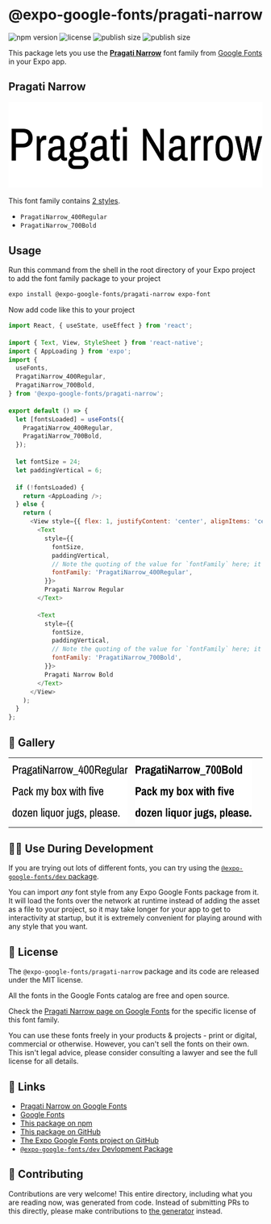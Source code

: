 # @expo-google-fonts/pragati-narrow

![npm version](https://flat.badgen.net/npm/v/@expo-google-fonts/pragati-narrow)
![license](https://flat.badgen.net/github/license/expo/google-fonts)
![publish size](https://flat.badgen.net/packagephobia/install/@expo-google-fonts/pragati-narrow)
![publish size](https://flat.badgen.net/packagephobia/publish/@expo-google-fonts/pragati-narrow)

This package lets you use the [**Pragati Narrow**](https://fonts.google.com/specimen/Pragati+Narrow) font family from [Google Fonts](https://fonts.google.com/) in your Expo app.

## Pragati Narrow

![Pragati Narrow](./font-family.png)

This font family contains [2 styles](#-gallery).

- `PragatiNarrow_400Regular`
- `PragatiNarrow_700Bold`

## Usage

Run this command from the shell in the root directory of your Expo project to add the font family package to your project
```sh
expo install @expo-google-fonts/pragati-narrow expo-font
```

Now add code like this to your project
```js
import React, { useState, useEffect } from 'react';

import { Text, View, StyleSheet } from 'react-native';
import { AppLoading } from 'expo';
import {
  useFonts,
  PragatiNarrow_400Regular,
  PragatiNarrow_700Bold,
} from '@expo-google-fonts/pragati-narrow';

export default () => {
  let [fontsLoaded] = useFonts({
    PragatiNarrow_400Regular,
    PragatiNarrow_700Bold,
  });

  let fontSize = 24;
  let paddingVertical = 6;

  if (!fontsLoaded) {
    return <AppLoading />;
  } else {
    return (
      <View style={{ flex: 1, justifyContent: 'center', alignItems: 'center' }}>
        <Text
          style={{
            fontSize,
            paddingVertical,
            // Note the quoting of the value for `fontFamily` here; it expects a string!
            fontFamily: 'PragatiNarrow_400Regular',
          }}>
          Pragati Narrow Regular
        </Text>

        <Text
          style={{
            fontSize,
            paddingVertical,
            // Note the quoting of the value for `fontFamily` here; it expects a string!
            fontFamily: 'PragatiNarrow_700Bold',
          }}>
          Pragati Narrow Bold
        </Text>
      </View>
    );
  }
};

```

## 🔡 Gallery


||||
|-|-|-|
|![PragatiNarrow_400Regular](./PragatiNarrow_400Regular.ttf.png)|![PragatiNarrow_700Bold](./PragatiNarrow_700Bold.ttf.png)|||


## 👩‍💻 Use During Development

If you are trying out lots of different fonts, you can try using the [`@expo-google-fonts/dev` package](https://github.com/expo/google-fonts/tree/master/font-packages/dev#readme).

You can import *any* font style from any Expo Google Fonts package from it. It will load the fonts
over the network at runtime instead of adding the asset as a file to your project, so it may take longer
for your app to get to interactivity at startup, but it is extremely convenient
for playing around with any style that you want.

## 📖 License

The `@expo-google-fonts/pragati-narrow` package and its code are released under the MIT license.

All the fonts in the Google Fonts catalog are free and open source.

Check the [Pragati Narrow page on Google Fonts](https://fonts.google.com/specimen/Pragati+Narrow) for the specific license of this font family.

You can use these fonts freely in your products & projects - print or digital, commercial or otherwise. However, you can't sell the fonts on their own. This isn't legal advice, please consider consulting a lawyer and see the full license for all details.

## 🔗 Links

- [Pragati Narrow on Google Fonts](https://fonts.google.com/specimen/Pragati+Narrow)
- [Google Fonts](https://fonts.google.com/)
- [This package on npm](https://www.npmjs.com/package/@expo-google-fonts/pragati-narrow)
- [This package on GitHub](https://github.com/expo/google-fonts/tree/master/font-packages/pragati-narrow)
- [The Expo Google Fonts project on GitHub](https://github.com/expo/google-fonts)
- [`@expo-google-fonts/dev` Devlopment Package](https://github.com/expo/google-fonts/tree/master/font-packages/dev)

## 🤝 Contributing

Contributions are very welcome! This entire directory, including what you are reading now, was generated from code. Instead of submitting PRs to this directly, please make contributions to [the generator](https://github.com/expo/google-fonts/tree/master/packages/generator) instead.
